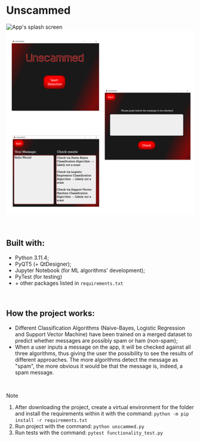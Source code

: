 # Unscammed

<img src="./resources/assets/splash_screen.gif" alt="App's splash screen" width="815" height="490">
<img src="./resources/assets/overview.png" alt="App's overview">

&nbsp;

## Built with:

- Python 3.11.4;
- PyQT5 (+ QtDesigner);
- Jupyter Notebook (for ML algorithms' development);
- PyTest (for testing)
- \+ other packages listed in `requirements.txt`

&nbsp;

## How the project works:

- Different Classification Algorithms (Naive-Bayes, Logistic Regression and Support Vector Machine) have been trained on a merged dataset to predict whether messages are possibly spam or ham (non-spam);
- When a user inputs a message on the app, it will be checked against all three algorithms, thus giving the user the possibility to see the results of different approaches. The more algorithms detect the message as "spam", the more obvious it would be that the message is, indeed, a spam message.

&nbsp;

> [!NOTE]
> 1) After downloading the project, create a virtual environment for the folder and install the requirements within it with the command: `python -m pip install -r requirements.txt`
> 2) Run project with the command: `python unscammed.py`
> 3) Run tests with the command: `pytest functionality_test.py`
